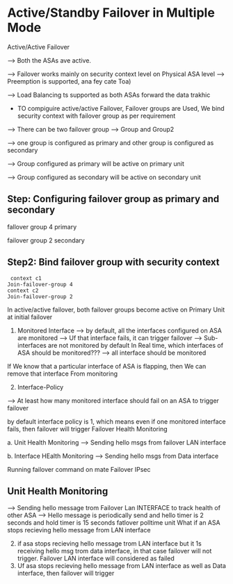 # Active/Standby Failover in Multiple Mode
Active/Active Failover

--> Both the ASAs ave active.

--> Failover works mainly on security context level on Physical ASA level
--> Preemption is supported, ana fey cate Toa)

--> Load Balancing ts supported as both ASAs forward the data trakhic

- TO compiguire active/active Failover, Failover groups are Used,
  We bind security context with failover group as per requirement

--> There can be two failover group --> Group and Group2

--> one group is configured as primary and other group is configured as
secondary

--> Group configured as primary will be active on primary unit

--> Group configured as secondary will be active on secondary unit



## Step: Configuring failover group as primary and secondary
fallover group 4
primary

failover group 2
secondary

## Step2: Bind failover group with security context

```
 context c1
Join-failover-group 4
context c2
Join-failover-group 2
```

In active/active failover, both failover groups become active on Primary Unit at initial failover

1. Monitored Interface
--> by default, all the interfaces configured on ASA are monitored
--> Uf that interface fails, it can trigger failover
--> Sub-interfaces are not monitored by default
In Real time, which interfaces of ASA should be monitored???
--> all interface should be monitored

If We know that a particular interface of ASA is flapping, then We can remove that
interface From monitoring

2. Interface-Policy

--> At least how many monitored interface should fail on an ASA to trigger failover

by default interface policy is 1, which means even if one monitored interface fails, then failover will trigger
Failover Health Monitoring

a. Unit Health Monitoring --> Sending hello msgs from failover LAN interface

b. Interface HEalth Monitoring --> Sending hello msgs from Data interface

Running failover command on mate
Failover IPsec

## Unit Health Monitoring

--> Sending hello message trom Failover Lan INTERFACE to track health of other ASA
--> Hello message is periodically send and hello timer is 2 seconds and hold timer is 15 seconds
fatlover polltime unit
What if an ASA stops recieving hello message from LAN interface

2. if asa stops recieving hello message trom LAN interface but it 1s receiving hello msg trom data interface,
in that case failover will not trigger. Failover LAN interface will considered as failed
2. Uf asa stops recieving hello message from LAN interface as well as Data interface, then failover will trigger